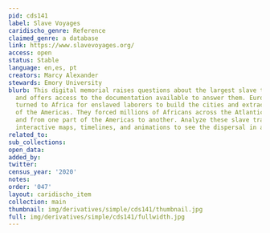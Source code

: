 ```yaml
---
pid: cds141
label: Slave Voyages
caridischo_genre: Reference
claimed_genre: a database
link: https://www.slavevoyages.org/
access: open
status: Stable
language: en,es, pt
creators: Marcy Alexander
stewards: Emory University
blurb: This digital memorial raises questions about the largest slave trades in history
  and offers access to the documentation available to answer them. European colonizers
  turned to Africa for enslaved laborers to build the cities and extract the resources
  of the Americas. They forced millions of Africans across the Atlantic to the Americas,
  and from one part of the Americas to another. Analyze these slave trades and view
  interactive maps, timelines, and animations to see the dispersal in action.
related_to:
sub_collections:
open_data:
added_by:
twitter:
census_year: '2020'
notes:
order: '047'
layout: caridischo_item
collection: main
thumbnail: img/derivatives/simple/cds141/thumbnail.jpg
full: img/derivatives/simple/cds141/fullwidth.jpg
---
```

